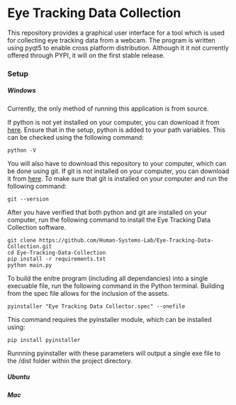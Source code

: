 # Eye Tracking Data Collection
This repository provides a graphical user interface for a tool which is used for collecting eye tracking data from a webcam.  The program is written using pyqt5 to enable cross platform distribution.  Although it it not currently offered through PYPI, it will on the first stable release.

### Setup

##### Windows

Currently, the only method of running this application is from source.

If python is not yet installed on your computer, you can download it from [here](https://www.python.org/downloads/).  Ensure that in the setup, python is added to your path variables.  This can be checked using the following command:

 ```
python -V
```

You will also have to download this repository to your computer, which can be done using git.  If git is not installed on your computer, you can download it from [here](https://git-scm.com/download/win).  To make sure that git is installed on your computer and run the following command:

```
git --version
```

After you have verified that both python and git are installed on your computer, run the following command to install the Eye Tracking Data Collection software.

```
git clone https://github.com/Human-Systems-Lab/Eye-Tracking-Data-Collection.git
cd Eye-Tracking-Data-Collection
pip install -r requirements.txt
python main.py
```

To build the enitre program (including all dependancies) into a single execuable file, run the following command in the Python terminal. Building from the spec file allows for the inclusion of the assets.

```
pyinstaller "Eye Tracking Data Collector.spec" --onefile
```

This command requires the pyinstaller module, which can be installed using:

```
pip install pyinstaller
```

Runnning pyinstaller with these parameters will output a single exe file to the /dist folder within the project directory.

##### Ubuntu

##### Mac
